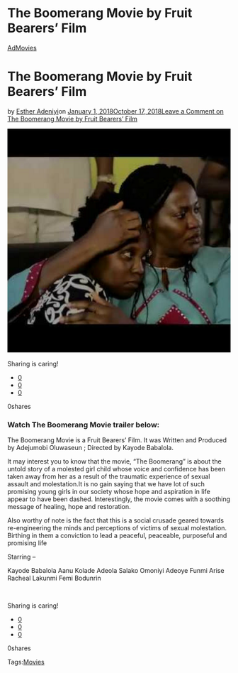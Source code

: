 # The Boomerang Movie by Fruit Bearers’ Film

[Ad](https://estheradeniyi.com/category/ad/)[Movies](https://estheradeniyi.com/category/movies/)
# The Boomerang Movie by Fruit Bearers&#x2019; Film

by [Esther Adeniyi](https://estheradeniyi.com/author/esther-adeniyi/)on [January 1, 2018October 17, 2018](https://estheradeniyi.com/the-boomerang-movie-by-fruit-bearers/)[Leave a Comment on The Boomerang Movie by Fruit Bearers&#x2019; Film](https://estheradeniyi.com/the-boomerang-movie-by-fruit-bearers/#respond)

![the boomerang movie](images\the-boomerang-movie.png)

Sharing is caring!

- [0](https://www.facebook.com/sharer/sharer.php?u=https%3A%2F%2Festheradeniyi.com%2Fthe-boomerang-movie-by-fruit-bearers%2F&amp;t=The%20Boomerang%20Movie%20by%20Fruit%20Bearers%27%20Film)
- [0](https://twitter.com/intent/tweet?text=The%20Boomerang%20Movie%20by%20Fruit%20Bearers%27%20Film&amp;url=https%3A%2F%2Festheradeniyi.com%2Fthe-boomerang-movie-by-fruit-bearers%2F)
- [0](#)

0shares

### Watch The Boomerang Movie trailer below:

The Boomerang Movie is a Fruit Bearers&#x2019; Film. It was Written and Produced by Adejumobi Oluwaseun ; Directed by Kayode Babalola.

It may interest you to know that the movie, &#x201C;The Boomerang&#x201D; is about the untold story of a molested girl child whose voice and confidence has been taken away from her as a result of the traumatic experience of sexual assault and molestation.It is no gain saying that we have lot of such promising young girls in our society whose hope and aspiration in life appear to have been dashed. Interestingly, the movie comes with a soothing message of healing, hope and restoration.

Also worthy of note is the fact that this is a social crusade geared towards re-engineering the minds and perceptions of victims of sexual molestation. Birthing in them a conviction to lead a peaceful, peaceable, purposeful and promising life

Starring &#x2013;

Kayode Babalola
 Aanu Kolade
 Adeola Salako
 Omoniyi Adeoye
 Funmi Arise
 Racheal Lakunmi
 Femi Bodunrin

&#xA0;

Sharing is caring!

- [0](https://www.facebook.com/sharer/sharer.php?u=https%3A%2F%2Festheradeniyi.com%2Fthe-boomerang-movie-by-fruit-bearers%2F&amp;t=The%20Boomerang%20Movie%20by%20Fruit%20Bearers%27%20Film)
- [0](https://twitter.com/intent/tweet?text=The%20Boomerang%20Movie%20by%20Fruit%20Bearers%27%20Film&amp;url=https%3A%2F%2Festheradeniyi.com%2Fthe-boomerang-movie-by-fruit-bearers%2F)
- [0](#)

0shares

Tags:[Movies](https://estheradeniyi.com/tag/movies/)